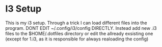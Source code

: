 # I3 Setup

This is my i3 setup. Through a trick I can load different files into the
program. DONT EDIT ~/.config/i3/config DIRECTLY. Instead add new .i3 files to
the $HOME/.dotfiles directory or edit the allready exsisting one (except for 1.i3, as it is
responsible for always realoading the config)
